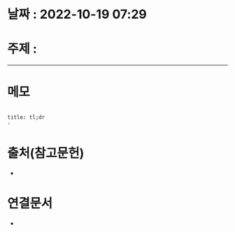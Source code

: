 # 날짜 : 2022-10-19 07:29

# 주제 : 
----
# 메모

```toc
```

```ad-note
title: tl;dr
- 
```




# 출처(참고문헌)
- 

# 연결문서
- 
